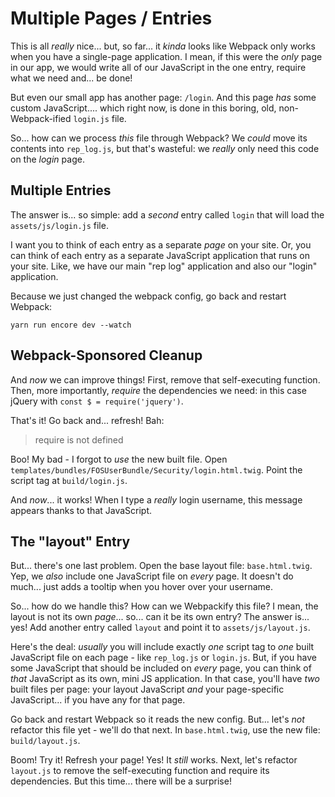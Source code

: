 # Multiple Pages / Entries

This is all *really* nice... but, so far... it *kinda* looks like Webpack only works
when you have a single-page application. I mean, if this were the *only* page in
our app, we would write all of our JavaScript in the one entry, require what we need
and... be done!

But even our small app has another page: `/login`. And this page *has* some custom
JavaScript.... which right now, is done in this boring, old, non-Webpack-ified
`login.js` file. 

So... how can we process *this* file through Webpack? We *could* move its contents
into `rep_log.js`, but that's wasteful: we *really* only need this code on the
*login* page.

## Multiple Entries

The answer is... so simple: add a *second* entry called `login` that will load the
`assets/js/login.js` file.

I want you to think of each entry as a separate *page* on your site. Or, you can
think of each entry as a separate JavaScript application that runs on your site.
Like, we have our main "rep log" application and also our "login" application.

Because we just changed the webpack config, go back and restart Webpack:

```terminal-silent
yarn run encore dev --watch
```

## Webpack-Sponsored Cleanup

And *now* we can improve things! First, remove that self-executing function. Then,
more importantly, *require* the dependencies we need: in this case jQuery with
`const $ = require('jquery')`.

That's it! Go back and... refresh! Bah:

> require is not defined

Boo! My bad - I forgot to *use* the new built file. Open
`templates/bundles/FOSUserBundle/Security/login.html.twig`. Point the script tag
at `build/login.js`.

And *now*... it works! When I type a *really* login username, this message appears
thanks to that JavaScript.

## The "layout" Entry

But... there's one last problem. Open the base layout file: `base.html.twig`. Yep,
we *also* include one JavaScript file on *every* page. It doesn't do much... just
adds a tooltip when you hover over your username.

So... how do we handle this? How can we Webpackify this file? I mean, the layout
is not its own *page*... so... can it be its own entry? The answer is... yes! Add
another entry called `layout` and point it to `assets/js/layout.js`.

Here's the deal: *usually* you will include exactly *one* script tag to *one* built
JavaScript file on each page - like `rep_log.js` or `login.js`. But, if you have
some JavaScript that should be included on *every* page, you can think of *that*
JavaScript as its own, mini JS application. In that case, you'll have *two* built
files per page: your layout JavaScript *and* your page-specific JavaScript... if
you have any for that page.

Go back and restart Webpack so it reads the new config. But... let's *not* refactor
this file yet - we'll do that next. In `base.html.twig`, use the new file:
`build/layout.js`.

Boom! Try it! Refresh your page! Yes! It *still* works. Next, let's refactor `layout.js`
to remove the self-executing function and require its dependencies. But this time...
there will be a surprise!
